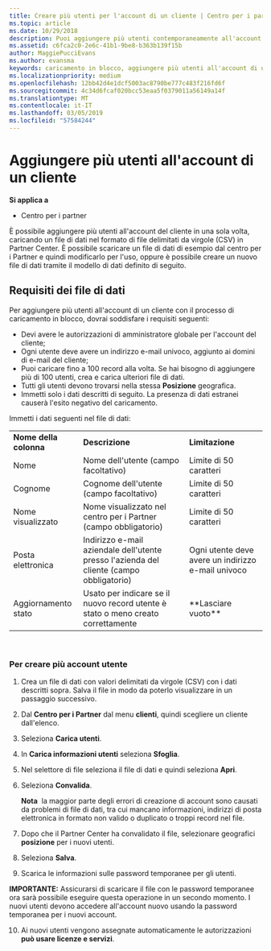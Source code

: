 ```yaml
---
title: Creare più utenti per l'account di un cliente | Centro per i partner
ms.topic: article
ms.date: 10/29/2018
description: Puoi aggiungere più utenti contemporaneamente all'account di un cliente caricando un file di dati con valori delimitati da virgole (CSV) nel Centro per i partner.
ms.assetid: c6fca2c0-2e6c-41b1-9be8-b363b139f15b
author: MaggiePucciEvans
ms.author: evansma
keywords: caricamento in blocco, aggiungere più utenti all'account di un cliente, aggiungere gli utenti di un cliente, caricamento in blocco degli utenti di un cliente, account del cliente, utenti del cliente, utenti
ms.localizationpriority: medium
ms.openlocfilehash: 12bb42d4e1dcf5003ac8790be777c483f216fd6f
ms.sourcegitcommit: 4c34d6fcaf020bcc53eaa5f0379011a56149a14f
ms.translationtype: MT
ms.contentlocale: it-IT
ms.lasthandoff: 03/05/2019
ms.locfileid: "57584244"
---
```

# <a name="add-multiple-users-to-a-customer-account"></a>Aggiungere più utenti all'account di un cliente

**Si applica a**

-  Centro per i partner

È possibile aggiungere più utenti all'account del cliente in una sola volta, caricando un file di dati nel formato di file delimitati da virgole (CSV) in Partner Center. È possibile scaricare un file di dati di esempio dal centro per i Partner e quindi modificarlo per l'uso, oppure è possibile creare un nuovo file di dati tramite il modello di dati definito di seguito.

## <a href="" id="creatingtheimportcsvfile"></a>Requisiti dei file di dati


Per aggiungere più utenti all'account di un cliente con il processo di caricamento in blocco, dovrai soddisfare i requisiti seguenti:

-   Devi avere le autorizzazioni di amministratore globale per l'account del cliente;
-   Ogni utente deve avere un indirizzo e-mail univoco, aggiunto ai domini di e-mail del cliente;
-   Puoi caricare fino a 100 record alla volta. Se hai bisogno di aggiungere più di 100 utenti, crea e carica ulteriori file di dati.
-   Tutti gli utenti devono trovarsi nella stessa **Posizione** geografica.
-   Immetti solo i dati descritti di seguito. La presenza di dati estranei causerà l'esito negativo del caricamento.

Immetti i dati seguenti nel file di dati:

|                 |                                                                              |                                            |
|-----------------|------------------------------------------------------------------------------|--------------------------------------------|
| **Nome della colonna** | **Descrizione**                                                              | **Limitazione**                             |
| Nome      | Nome dell'utente (campo facoltativo)                                           | Limite di 50 caratteri                         |
| Cognome       | Cognome dell'utente (campo facoltativo)                                            | Limite di 50 caratteri                         |
| Nome visualizzato    | Nome visualizzato nel centro per i Partner (campo obbligatorio)                            | Limite di 50 caratteri                         |
| Posta elettronica           | Indirizzo e-mail aziendale dell'utente presso l'azienda del cliente (campo obbligatorio)           | Ogni utente deve avere un indirizzo e-mail univoco |
| Aggiornamento stato   | Usato per indicare se il nuovo record utente è stato o meno creato correttamente | \*\*Lasciare vuoto\*\*                        |

 

### <a href="" id="createmultipleuseraccounts"></a>Per creare più account utente

<a href="" id="creatingtheaccounts"></a>
1.  Crea un file di dati con valori delimitati da virgole (CSV) con i dati descritti sopra. Salva il file in modo da poterlo visualizzare in un passaggio successivo.
2.  Dal **Centro per i Partner** dal menu **clienti**, quindi scegliere un cliente dall'elenco.
3.  Seleziona **Carica utenti**.
4.  In **Carica informazioni utenti** seleziona **Sfoglia**.
5.  Nel selettore di file seleziona il file di dati e quindi seleziona **Apri**.
6.  Seleziona **Convalida**.

    **Nota**  la maggior parte degli errori di creazione di account sono causati da problemi di file di dati, tra cui mancano informazioni, indirizzi di posta elettronica in formato non valido o duplicato o troppi record nel file.

7.  Dopo che il Partner Center ha convalidato il file, selezionare geografici **posizione** per i nuovi utenti.
8.  Seleziona **Salva**.
9.  Scarica le informazioni sulle password temporanee per gli utenti.

**IMPORTANTE:** Assicurarsi di scaricare il file con le password temporanee ora sarà possibile eseguire questa operazione in un secondo momento. I nuovi utenti devono accedere all'account nuovo usando la password temporanea per i nuovi account.

10. Ai nuovi utenti vengono assegnate automaticamente le autorizzazioni **può usare licenze e servizi**. 

 

 



